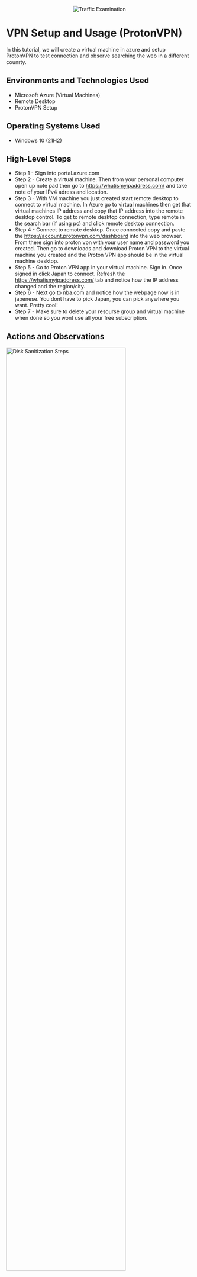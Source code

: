 <p align="center">
<img src="https://cdn.pixabay.com/photo/2019/11/19/08/44/map-4636843_960_720.jpg" alt="Traffic Examination"/>
</p>

<h1>VPN Setup and Usage (ProtonVPN)</h1>
In this tutorial, we will create a virtual machine in azure and setup ProtonVPN to test connection and observe searching the web in a different counrty. <br />




<h2>Environments and Technologies Used</h2>

- Microsoft Azure (Virtual Machines)
- Remote Desktop
- ProtonVPN Setup


<h2>Operating Systems Used </h2>

- Windows 10 (21H2)


<h2>High-Level Steps</h2>

- Step 1 - Sign into portal.azure.com
- Step 2 - Create a virtual machine. Then from your personal computer open up note pad then go to https://whatismyipaddress.com/ and take note of your IPv4 adress and location.
- Step 3 - With VM machine you just created start remote desktop to connect to virtual machine. In Azure go to virtual machines then get that virtual machines IP address and copy that IP address into the remote desktop control. To get to remote desktop connection, type remote in the search bar (if using pc) and click remote desktop connection.
- Step 4 - Connect to remote desktop. Once connected copy and paste the https://account.protonvpn.com/dashboard into the web browser. From there sign into proton vpn with your user name and password you created. Then go to downloads and download Proton VPN to the virtual machine you created and the Proton VPN app should be in the virtual machine desktop.  
- Step 5 - Go to Proton VPN app in your virtual machine. Sign in. Once signed in click Japan to connect. Refresh the https://whatismyipaddress.com/ tab and notice how the IP address changed and the region/city.
- Step 6 - Next go to nba.com and notice how the webpage now is in japenese. You dont have to pick Japan, you can pick anywhere you want. Pretty cool!
- Step 7 - Make sure to delete your resourse group and virtual machine when done so you wont use all your free subscription.
<h2>Actions and Observations</h2>

<p>
<img src="https://i.imgur.com/htTFmDA.png" height="80%" width="80%" alt="Disk Sanitization Steps"/>
</p>
<p>
Sign into portal.azure.com. After signing in look above to find Virtual Machines and click create Virtual Machines (VMs). 
</p>
<br />

<p>
<img src="https://i.imgur.com/WdiyvR1.png" height="80%" width="80%" alt="Disk Sanitization Steps"/>
</p>
<p>
Create the Virtual Machine (VM) and make region something else other than your region/country. Keep tabs of the note pad that you wrote your original region/city and IPv4 address.
</p>
<br />

<p>
<img src="https://i.imgur.com/IbG0HwY.png" height="80%" width="80%" alt="Disk Sanitization Steps"/>
</p>
<p>
After creating virtual machine I made my region Norway east zone 1 with 4 vpu's with windows 10 pro.
</p>
<br />
<p>
<img src="https://i.imgur.com/ac1aPqe.png" height="80%" width="80%" alt="Disk Sanitization Steps"/>
</p>
<p>
Here is how it looks when you get to remote desktop connection. Paste the IP address from the virtual machine you just made. Connect to the virtual machine and from there type in https://whatismyipaddress.com/ and get the new IP address, region and city.
</p>
<br />
<p>
<img src="https://i.imgur.com/rXuMCr5.png" height="80%" width="80%" alt="Disk Sanitization Steps"/>
</p>
<p>
Once connected copy and paste the https://account.protonvpn.com/dashboard into the web browser. From there sign into proton vpn with your user name and password you created. Then go to downloads and download Proton VPN to the virtual machine you created and the Proton VPN app should be in the virtual machine desktop. 
</p>
<br />
<p>
<img src="https://i.imgur.com/MlsoL5K.png" height="80%" width="80%" alt="Disk Sanitization Steps"/>
</p>
<p>
Notice how before your IP address was different and it was from oslo Norway. Open the Proton VPN app and click connect to japan.
</p>
<br />
<img src="https://i.imgur.com/ijEPJmW.png" height="80%" width="80%" alt="Disk Sanitization Steps"/>
</p>
<p>
Now go back to https://whatismyipaddress.com/ and refresh the page. Notice now the IP address is different now and now the region/city is Japan. 
</p>
<br /><img src="https://i.imgur.com/ufqxfo4.png" height="80%" width="80%" alt="Disk Sanitization Steps"/>
</p>
<p>
Open a new tab and go to nba.com to observe the website in japenese. Since your using a vpn from Japan, now when you surf the web everything will mainly be in japenese.
</p>
<br />
</p>
<br /><img src="https://i.imgur.com/OXXsAtt.png" height="80%" width="80%" alt="Disk Sanitization Steps"/>
</p>
<p>
Make sure to go to Portal.Azure.com and delete resource group and Virtual Machine so you dont use up all of your credits.
</p>
<br />
